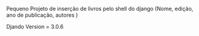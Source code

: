 Pequeno Projeto de inserção de livros pelo shell do django
(Nome, edição, ano de publicação, autores )

Djando Version = 3.0.6